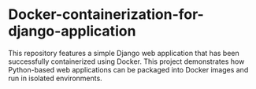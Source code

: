 # Docker-containerization-for-django-application
This repository features a simple Django web application that has been successfully containerized using Docker. This project demonstrates how Python-based web applications can be packaged into Docker images and run in isolated environments.
